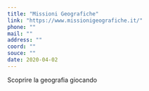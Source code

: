 ```yaml
---
title: "Missioni Geografiche"
link: "https://www.missionigeografiche.it/"
phone: ""
mail: ""
address: ""
coord: ""
souce: ""
date: 2020-04-02
---
```


Scoprire la geografia giocando
